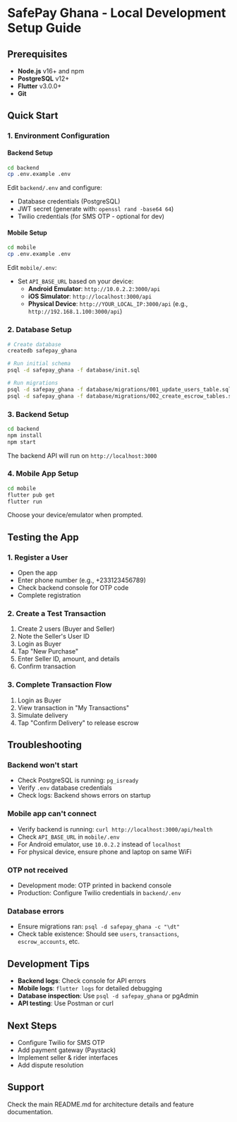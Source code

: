 # SafePay Ghana - Local Development Setup Guide

## Prerequisites

- **Node.js** v16+ and npm
- **PostgreSQL** v12+
- **Flutter** v3.0.0+
- **Git**

## Quick Start

### 1. Environment Configuration

#### Backend Setup
```bash
cd backend
cp .env.example .env
```

Edit `backend/.env` and configure:
- Database credentials (PostgreSQL)
- JWT secret (generate with: `openssl rand -base64 64`)
- Twilio credentials (for SMS OTP - optional for dev)

#### Mobile Setup
```bash
cd mobile
cp .env.example .env
```

Edit `mobile/.env`:
- Set `API_BASE_URL` based on your device:
  - **Android Emulator**: `http://10.0.2.2:3000/api`
  - **iOS Simulator**: `http://localhost:3000/api`
  - **Physical Device**: `http://YOUR_LOCAL_IP:3000/api` (e.g., `http://192.168.1.100:3000/api`)

### 2. Database Setup

```bash
# Create database
createdb safepay_ghana

# Run initial schema
psql -d safepay_ghana -f database/init.sql

# Run migrations
psql -d safepay_ghana -f database/migrations/001_update_users_table.sql
psql -d safepay_ghana -f database/migrations/002_create_escrow_tables.sql
```

### 3. Backend Setup

```bash
cd backend
npm install
npm start
```

The backend API will run on `http://localhost:3000`

### 4. Mobile App Setup

```bash
cd mobile
flutter pub get
flutter run
```

Choose your device/emulator when prompted.

## Testing the App

### 1. Register a User
- Open the app
- Enter phone number (e.g., +233123456789)
- Check backend console for OTP code
- Complete registration

### 2. Create a Test Transaction
1. Create 2 users (Buyer and Seller)
2. Note the Seller's User ID
3. Login as Buyer
4. Tap "New Purchase"
5. Enter Seller ID, amount, and details
6. Confirm transaction

### 3. Complete Transaction Flow
1. Login as Buyer
2. View transaction in "My Transactions"
3. Simulate delivery
4. Tap "Confirm Delivery" to release escrow

## Troubleshooting

### Backend won't start
- Check PostgreSQL is running: `pg_isready`
- Verify `.env` database credentials
- Check logs: Backend shows errors on startup

### Mobile app can't connect
- Verify backend is running: `curl http://localhost:3000/api/health`
- Check `API_BASE_URL` in `mobile/.env`
- For Android emulator, use `10.0.2.2` instead of `localhost`
- For physical device, ensure phone and laptop on same WiFi

### OTP not received
- Development mode: OTP printed in backend console
- Production: Configure Twilio credentials in `backend/.env`

### Database errors
- Ensure migrations ran: `psql -d safepay_ghana -c "\dt"`
- Check table existence: Should see `users`, `transactions`, `escrow_accounts`, etc.

## Development Tips

- **Backend logs**: Check console for API errors
- **Mobile logs**: `flutter logs` for detailed debugging
- **Database inspection**: Use `psql -d safepay_ghana` or pgAdmin
- **API testing**: Use Postman or curl

## Next Steps

- Configure Twilio for SMS OTP
- Add payment gateway (Paystack)
- Implement seller & rider interfaces
- Add dispute resolution

## Support

Check the main README.md for architecture details and feature documentation.
